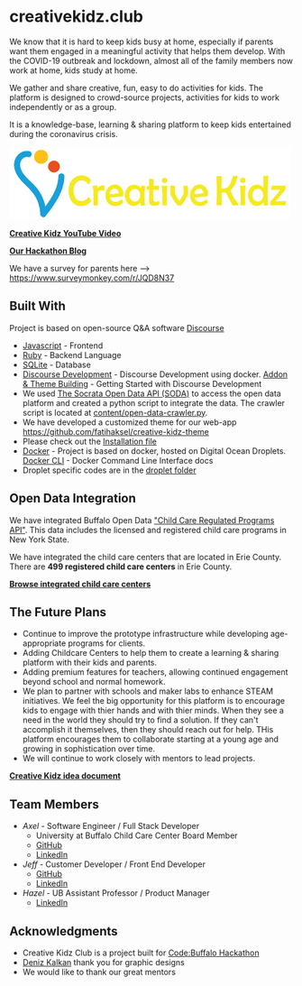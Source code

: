 # creativekidz.club
We know that it is hard to keep kids busy at home, especially if parents want them engaged in a meaningful activity that helps them develop. With the COVID-19 outbreak and lockdown, almost all of the family members now work at home, kids study at home.

We gather and share creative, fun, easy to do activities for kids. The platform is designed to crowd-source projects, activities for kids to work independently or as a group.

It is a knowledge-base, learning & sharing platform to keep kids entertained during the coronavirus crisis.

![Creative Kidz Logo](./design/ck_logo_yellow_small.png)

**[Creative Kidz YouTube Video](https://www.youtube.com/watch?v=JfqCowSvGEY)**

**[Our Hackathon Blog ](./VERSION.md)**

We have a survey for parents here --> https://www.surveymonkey.com/r/JQD8N37

## Built With

Project is based on open-source Q&A software [Discourse](https://en.wikipedia.org/wiki/Discourse_(software))

* [Javascript](https://developer.mozilla.org/en-US/docs/Web/JavaScript) - Frontend
* [Ruby](https://www.ruby-lang.org/en/) - Backend Language
* [SQLite](https://sqlite.org/) - Database
* [Discourse Development](https://meta.discourse.org/t/beginners-guide-to-install-discourse-for-development-using-docker/102009) - Discourse Development using docker. [Addon & Theme Building](https://www.broculos.net/2015/09/getting-started-with-discourse.html) - Getting Started with Discourse Development
* We used [The Socrata Open Data API (SODA)](https://dev.socrata.com/) to access the open data platform and created a python script to integrate the data. The crawler script is located at [content/open-data-crawler.py](./content/open-data-crawler.py).
* We have developed a customized theme for our web-app https://github.com/fatihaksel/creative-kidz-theme
* Please check out the [Installation file](./INSTALLATION.md)
* [Docker](https://www.docker.com/) - Project is based on docker, hosted on Digital Ocean Droplets. [Docker CLI](https://docs.docker.com/engine/reference/commandline/cli/) - Docker Command Line Interface docs
* Droplet specific codes are in the [droplet folder](./droplet/)

## Open Data Integration

We have integrated Buffalo Open Data ["Child Care Regulated Programs API"](https://data.ny.gov/Human-Services/Child-Care-Regulated-Programs-API/fymg-3wv3). This data includes the licensed and registered child care programs in New York State.

We have integrated the child care centers that are located in Erie County. There are **499 registered child care centers** in Erie County.

**[Browse integrated child care centers](https://creativekidz.club/g)**


## The Future Plans

* Continue to improve the prototype infrastructure while developing age-appropriate programs for clients.
* Adding Childcare Centers to help them to create a learning & sharing platform with their kids and parents.
* Adding premium features for teachers, allowing continued engagement beyond school and normal homework.
* We plan to partner with schools and maker labs to enhance STEAM initiatives. We feel the big opportunity for this platform is to encourage kids to engage with thier hands and with thier minds. When they see a need in the world they should try to find a solution. If they can't accomplish it themselves, then they should reach out for help. THis platform encourages them to collaborate starting at a young age and growing in sophistication over time. 
* We will continue to work closely with mentors to lead projects.

**[Creative Kidz idea document](./IDEA.md)**

## Team Members

* *Axel* - Software Engineer / Full Stack Developer
    * University at Buffalo Child Care Center Board Member
    * [GitHub](https://github.com/fatihaksel)
    * [LinkedIn](https://www.linkedin.com/in/fatih-aksel/)
* *Jeff* - Customer Developer / Front End Developer
    * [GitHub](https://github.com/wayraw)
    * [LinkedIn](https://www.linkedin.com/in/jeffraugh/)
* *Hazel* - UB Assistant Professor / Product Manager
    * [LinkedIn](https://www.linkedin.com/in/hacer-aksel-79062867/)


## Acknowledgments

* Creative Kidz Club is a project built for [Code:Buffalo Hackathon](https://www.43north.org/code-buffalo/)
* [Deniz Kalkan]( https://www.instagram.com/denkalart/) thank you for graphic designs
* We would like to thank our great mentors
